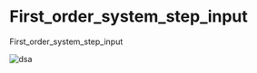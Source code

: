 # First_order_system_step_input
First_order_system_step_input







![dsa](https://user-images.githubusercontent.com/102236043/169962110-40f870e1-960a-491e-a7dd-2e5fa3593b2f.jpg)
